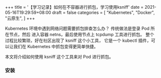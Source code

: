 +++
title = '【学习记录】如何在不容器进行抓包，学习使用ksniff'
date = 2021-05-16T19:29:59+08:00
draft = false
categories = [
    "Kubernetes",
    "Docker",
    "云原生",
]
+++

Kubernetes 环境中遇到网络问题需要抓包排查怎么办？
传统做法是登录 Pod 所在节点，然后 进入容器 netns，最后使用节点上 tcpdump 工具进行抓包。
整个过程比较繁琐，好在社区出现了 ksniff 这个小工具，
它是一个 kubectl 插件，可以让我们在 Kubernetes 中抓包变得更简单快捷。

本文将介绍如何使用 ksniff 这个工具来对 Pod 进行抓包。

### 安装